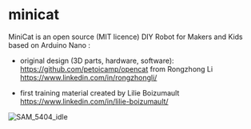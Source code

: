 # minicat
MiniCat is an open source (MIT licence) DIY Robot for Makers and Kids based on Arduino Nano :

- original design (3D parts, hardware, software): https://github.com/petoicamp/opencat
  from Rongzhong Li https://www.linkedin.com/in/rongzhongli/

- first training material 
  created by Lilie Boizumault https://www.linkedin.com/in/lilie-boizumault/

![SAM_5404_idle](https://user-images.githubusercontent.com/53020923/121858495-f6d35c00-ccf6-11eb-98a1-c22c22b4c43e.JPG)
